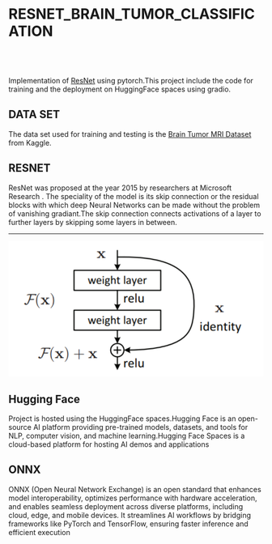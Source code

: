 # RESNET_BRAIN_TUMOR_CLASSIFICATION

<div style="animation: slideIn 2s;">
    <h2 style="color: red;">ResNet</h2>
</div>

<style>
    
@keyframes slideIn {
    from {transform: translateX(-100%); opacity: 0;}
    to {transform: translateX(0); opacity: 1;}
    
}
</style>


Implementation of [ResNet](https://arxiv.org/pdf/1512.03385) using pytorch.This project include the code for training and the deployment on HuggingFace spaces using gradio.

## DATA SET 
The data set used for training and testing is the [Brain Tumor MRI Dataset](https://www.kaggle.com/datasets/masoudnickparvar/brain-tumor-mri-dataset) from Kaggle.


## RESNET
ResNet was proposed at the year 2015 by researchers at Microsoft Research . The speciality of the model is its skip connection  or the residual blocks with which deep Neural Networks can be made without the problem of vanishing gradiant.The skip connection connects activations of a  layer to further layers by skipping some layers in between.
***

![alt text](assets/image.png)

## Hugging Face
Project is hosted using the HuggingFace spaces.Hugging Face is an open-source AI platform providing pre-trained models, datasets, and tools for NLP, computer vision, and machine learning.Hugging Face Spaces is a cloud-based platform for hosting AI demos and applications

## ONNX
ONNX (Open Neural Network Exchange) is an open standard that enhances model interoperability, optimizes performance with hardware acceleration, and enables seamless deployment across diverse platforms, including cloud, edge, and mobile devices. It streamlines AI workflows by bridging frameworks like PyTorch and TensorFlow, ensuring faster inference and efficient execution



